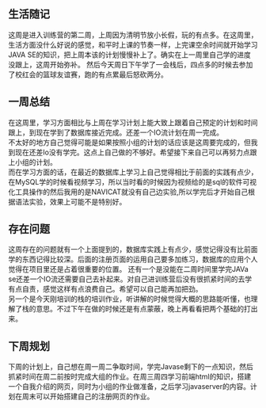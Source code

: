 ## 生活随记
这周是进入训练营的第二周，上周因为清明节放小长假，玩的有点多。在这周里，生活方面没什么好说的感觉，和平时上课的节奏一样，上完课空余时间就开始学习JAVA SE的知识，把上周本该的计划慢慢补上了。确实在上一周里自己学的进度没跟上，这周开始弥补。
然后今天周日下午学了一会栈后，四点多的时候去参加了校红会的篮球友谊赛，跑的有点累最后怒砍两分。
##  一周总结
在这周里，学习方面相比与上周在学习计划上能大致上跟着自己预定的计划和时间跟上，到现在学到了数据库接近完成。还差一个IO流计划在周一完成。  
不太好的地方自己觉得可能是如果按照小组的计划的话应该是这周要完成的，但我到现在还差Io没有学完。这点上自己做的不够好。希望接下来自己可以再努力点跟上小组的计划。  
而在学习方面的话，在最近的数据库上学习上自己觉得相比于前面的实践有点少，在MySQL学的时候看视频学习，所以当时看的时候因为视频给的是sql的软件可视化工具操作的然后我用的是NAVICAT就没有自己边实验,所以学完后才开始自己根据语法实验，效果上可能不是特别好。  
## 存在问题
这周存在的问题就有一个上面提到的，数据库实践上有点少，感觉记得没有比前面学的东西记得比较深。后面的注册页面的运用自己要多加练习，数据库的应用个人觉得在项目里还是占着很重要的位置。
还有一个是没能在二周时间里学完JAVa  se还差一个IO流还需要自己去补起来。对自己进训练营后没有很抓紧时间的去学有点自责，感觉这样有点浪费自己。希望可以自己能再加把劲。  
另一个是今天刚培训的栈的培训作业，听讲解的时候觉得大概的思路能听懂，也理解了栈的意思。不过下午在做的时候还是有点蒙蔽，晚上再看看把两个基础的打出来。  
## 下周规划
下周的计划上，自己想在周一周二争取时间，学完Javase剩下的一点知识，然后抓紧时间在周二前按时完成大组的作业。在周三周四学习前端html的知识，搭建一个自我介绍的网页，同时为小组的作业做准备，之后学习javaserver的内容。计划在周末可以开始搭建自己的注册网页的作业。